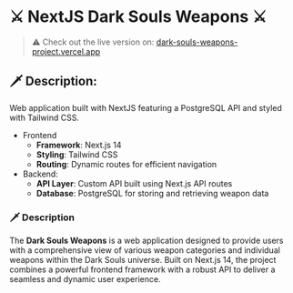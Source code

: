 # ⚔️ NextJS Dark Souls Weapons ⚔️

> ⚠️ Check out the live version on: [dark-souls-weapons-project.vercel.app](https://dark-souls-weapons-project.vercel.app/)

## 🗡️ Description:

Web application built with NextJS featuring a PostgreSQL API and styled with Tailwind CSS.

- Frontend
  - **Framework**: Next.js 14
  - **Styling**: Tailwind CSS
  - **Routing**: Dynamic routes for efficient navigation
- Backend:
  - **API Layer**: Custom API built using Next.js API routes
  - **Database**: PostgreSQL for storing and retrieving weapon data

### 🗡️ Description

The **Dark Souls Weapons** is a web application designed to provide users with a comprehensive view of various weapon categories and individual weapons within the Dark Souls universe. Built on Next.js 14, the project combines a powerful frontend framework with a robust API to deliver a seamless and dynamic user experience.
